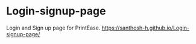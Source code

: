 # Login-signup-page
Login and Sign up page for PrintEase.
https://santhosh-h.github.io/Login-signup-page/
